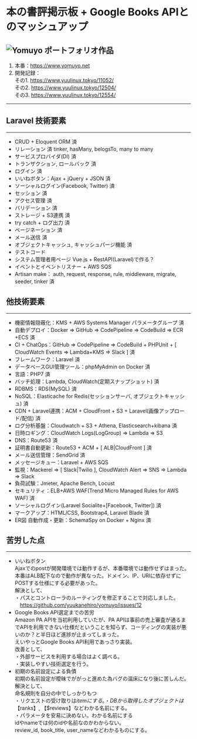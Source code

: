 # 本の書評掲示板 + Google Books APIとのマッシュアップ
![Yomuyo ポートフォリオ作品](https://www.yuulinux.tokyo/contents/wp-content/uploads/2019/06/yomuyo_20190805_1.png "Yomuyo")
---
1. 本番：<https://www.yomuyo.net>
2. 開発記録：   
    その1. <https://www.yuulinux.tokyo/11052/>  
    その2. <https://www.yuulinux.tokyo/12504/>  
    その3. <https://www.yuulinux.tokyo/12554/>  
---

## Laravel 技術要素
---
* CRUD + Eloquent ORM  済
* リレーション 済
  tinker, hasMany, belogsTo, many to many  
* サービスプロバイダ(DI) 済
* トランザクション, ロールバック 済
* ログイン 済
* いいねボタン：Ajax + jQuery + JSON 済
* ソーシャルログイン(Facebook, Twitter) 済
* セッション 済
* アクセス管理 済
* バリデーション 済
* ストレージ + S3連携 済
* try catch + ログ出力 済
* ページネーション 済
* メール送信 済
* オブジェクトキャッシュ, キャッシュパージ機能 済
* テストコード  
* システム管理者用ページ
  Vue.js + RestAPI(Laravel)で作る？  
* イベントとイベントリスナー + AWS SQS
* Artisan make：
  auth, request, response, rule, middleware, migrate, seeder, tinker 済  



## 他技術要素
---
* 機密情報隠蔽化：KMS + AWS Systems Manager パラメータグループ 済
* 自動デプロイ：Docker => GitHub => CodePipeline => CodeBuild => ECR +ECS 済
* CI + ChatOps：GitHub => CodePipeline => CodeBuild + PHPUnit + [ CloudWatch Events => Lambda+KMS => Slack ] 済
* フレームワーク：Laravel 済
* データベースGUI管理ツール：phpMyAdmin on Docker 済
* 言語：PHP7 済
* バッチ処理：Lambda, CloudWatch(定期スナップショット) 済
* RDBMS：RDS(MySQL) 済
* NoSQL：Elasticache for Redis(セッションサーバ, オブジェクトキャッシュ) 済
* CDN + Laravel連携：ACM + CloudFront + S3 + Laravel(画像アップロード/配信) 済
* ログ分析基盤：Cloudwatch + S3 + Athena, Elasticsearch+kibana 済
* 日時ロギング：CloudWatch Logs(LogGroup)  => Lambda => S3
* DNS：Route53 済
* 証明書自動更新：Route53 + ACM + [ ALB|CloudFront ] 済
* メール送信管理：SendGrid 済
* メッセージキュー：Laravel + AWS SQS
* 監視：Mackerel => [ Slack|Twilio ], CloudWatch Alert => SNS => Lambda => Slack
* 負荷試験：Jmeter, Apache Bench, Locust
* セキュリティ：ELB+AWS WAF(Trend Micro Managed Rules for AWS WAF) 済
* ソーシャルログイン(Laravel Socialite+[Facebook, Twitter]) 済
* マークアップ：HTML/CSS, Bootstrap4, Laravel Blade 済
* ER図 自動作成・更新：SchemaSpy on Docker + Nginx 済



## 苦労した点
---
* いいねボタン  
  Ajaxでのpostが開発環境では動作するが、本番環境では動作せずはまった。  
  本番はALB配下なので動作が異なった。ドメイン、IP、URIに依存せずにPOSTする仕様にする必要があった。    
  解決として、  
  ・パスとコントローラのルーティングを修正することで対応しました。  
  　<https://github.com/yuukanehiro/yomuyo/issues/12>
* Google Books API選定までの苦労  
  Amazon PA APIを当初利用していたが、PA APIは事前の売上審査が通るまでAPIを利用できない仕様だということを知らず、コーディングの実装が悪いのか？と半日ほど進捗が止まってしまった。  
  えいやっとGoogle Books API利用であっさり実装。  
  改善として、  
  ・外部サービスを利用する場合はよく調べる。  
  ・実装しやすい技術選定を行う。  
* 初期の名前設定による負債  
  初期の名前設定が曖昧でががっと進めた為バグの温床になり後に苦しんだ。  
  解決として、  
  命名規則を自分の中でしっかりもつ  
  ・リクエストの受け取りは$itemにする。  
  ・DBから取得したオブジェクトは【$ranks】, 【$reviews】などわかる名前にする。  
  ・パラメータを安易に決めない。わかる名前にする  
    idやnameでは何のidや名前なのかわからない。  
    review_id, book_title, user_nameなどわかるものにする。  




